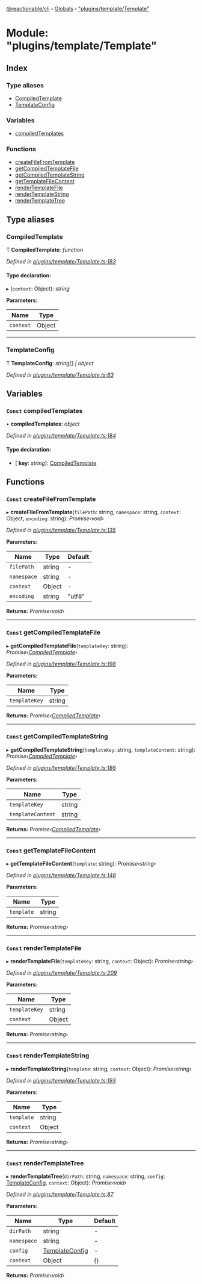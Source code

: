 [@reactionable/cli](../README.md) › [Globals](../globals.md) › ["plugins/template/Template"](_plugins_template_template_.md)

# Module: "plugins/template/Template"

## Index

### Type aliases

* [CompiledTemplate](_plugins_template_template_.md#compiledtemplate)
* [TemplateConfig](_plugins_template_template_.md#templateconfig)

### Variables

* [compiledTemplates](_plugins_template_template_.md#const-compiledtemplates)

### Functions

* [createFileFromTemplate](_plugins_template_template_.md#const-createfilefromtemplate)
* [getCompiledTemplateFile](_plugins_template_template_.md#const-getcompiledtemplatefile)
* [getCompiledTemplateString](_plugins_template_template_.md#const-getcompiledtemplatestring)
* [getTemplateFileContent](_plugins_template_template_.md#const-gettemplatefilecontent)
* [renderTemplateFile](_plugins_template_template_.md#const-rendertemplatefile)
* [renderTemplateString](_plugins_template_template_.md#const-rendertemplatestring)
* [renderTemplateTree](_plugins_template_template_.md#const-rendertemplatetree)

## Type aliases

###  CompiledTemplate

Ƭ **CompiledTemplate**: *function*

*Defined in [plugins/template/Template.ts:183](https://github.com/neilime/reactionable-cli/blob/d0401b5/src/plugins/template/Template.ts#L183)*

#### Type declaration:

▸ (`context`: Object): *string*

**Parameters:**

Name | Type |
------ | ------ |
`context` | Object |

___

###  TemplateConfig

Ƭ **TemplateConfig**: *string[] | object*

*Defined in [plugins/template/Template.ts:83](https://github.com/neilime/reactionable-cli/blob/d0401b5/src/plugins/template/Template.ts#L83)*

## Variables

### `Const` compiledTemplates

• **compiledTemplates**: *object*

*Defined in [plugins/template/Template.ts:184](https://github.com/neilime/reactionable-cli/blob/d0401b5/src/plugins/template/Template.ts#L184)*

#### Type declaration:

* \[ **key**: *string*\]: [CompiledTemplate](_plugins_template_template_.md#compiledtemplate)

## Functions

### `Const` createFileFromTemplate

▸ **createFileFromTemplate**(`filePath`: string, `namespace`: string, `context`: Object, `encoding`: string): *Promise‹void›*

*Defined in [plugins/template/Template.ts:135](https://github.com/neilime/reactionable-cli/blob/d0401b5/src/plugins/template/Template.ts#L135)*

**Parameters:**

Name | Type | Default |
------ | ------ | ------ |
`filePath` | string | - |
`namespace` | string | - |
`context` | Object | - |
`encoding` | string | "utf8" |

**Returns:** *Promise‹void›*

___

### `Const` getCompiledTemplateFile

▸ **getCompiledTemplateFile**(`templateKey`: string): *Promise‹[CompiledTemplate](_plugins_template_template_.md#compiledtemplate)›*

*Defined in [plugins/template/Template.ts:198](https://github.com/neilime/reactionable-cli/blob/d0401b5/src/plugins/template/Template.ts#L198)*

**Parameters:**

Name | Type |
------ | ------ |
`templateKey` | string |

**Returns:** *Promise‹[CompiledTemplate](_plugins_template_template_.md#compiledtemplate)›*

___

### `Const` getCompiledTemplateString

▸ **getCompiledTemplateString**(`templateKey`: string, `templateContent`: string): *Promise‹[CompiledTemplate](_plugins_template_template_.md#compiledtemplate)›*

*Defined in [plugins/template/Template.ts:186](https://github.com/neilime/reactionable-cli/blob/d0401b5/src/plugins/template/Template.ts#L186)*

**Parameters:**

Name | Type |
------ | ------ |
`templateKey` | string |
`templateContent` | string |

**Returns:** *Promise‹[CompiledTemplate](_plugins_template_template_.md#compiledtemplate)›*

___

### `Const` getTemplateFileContent

▸ **getTemplateFileContent**(`template`: string): *Promise‹string›*

*Defined in [plugins/template/Template.ts:148](https://github.com/neilime/reactionable-cli/blob/d0401b5/src/plugins/template/Template.ts#L148)*

**Parameters:**

Name | Type |
------ | ------ |
`template` | string |

**Returns:** *Promise‹string›*

___

### `Const` renderTemplateFile

▸ **renderTemplateFile**(`templateKey`: string, `context`: Object): *Promise‹string›*

*Defined in [plugins/template/Template.ts:209](https://github.com/neilime/reactionable-cli/blob/d0401b5/src/plugins/template/Template.ts#L209)*

**Parameters:**

Name | Type |
------ | ------ |
`templateKey` | string |
`context` | Object |

**Returns:** *Promise‹string›*

___

### `Const` renderTemplateString

▸ **renderTemplateString**(`template`: string, `context`: Object): *Promise‹string›*

*Defined in [plugins/template/Template.ts:193](https://github.com/neilime/reactionable-cli/blob/d0401b5/src/plugins/template/Template.ts#L193)*

**Parameters:**

Name | Type |
------ | ------ |
`template` | string |
`context` | Object |

**Returns:** *Promise‹string›*

___

### `Const` renderTemplateTree

▸ **renderTemplateTree**(`dirPath`: string, `namespace`: string, `config`: [TemplateConfig](_plugins_template_template_.md#templateconfig), `context`: Object): *Promise‹void›*

*Defined in [plugins/template/Template.ts:87](https://github.com/neilime/reactionable-cli/blob/d0401b5/src/plugins/template/Template.ts#L87)*

**Parameters:**

Name | Type | Default |
------ | ------ | ------ |
`dirPath` | string | - |
`namespace` | string | - |
`config` | [TemplateConfig](_plugins_template_template_.md#templateconfig) | - |
`context` | Object | {} |

**Returns:** *Promise‹void›*
